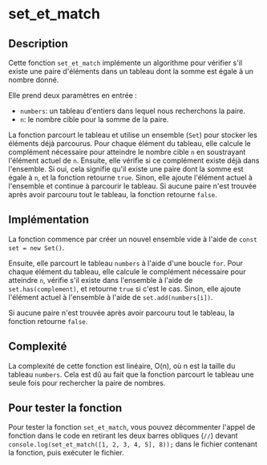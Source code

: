 # set_et_match

## Description
Cette fonction `set_et_match` implémente un algorithme pour vérifier s'il existe une paire d'éléments dans un tableau dont la somme est égale à un nombre donné.

Elle prend deux paramètres en entrée : 
- `numbers`: un tableau d'entiers dans lequel nous recherchons la paire.
- `n`: le nombre cible pour la somme de la paire.

La fonction parcourt le tableau et utilise un ensemble (`Set`) pour stocker les éléments déjà parcourus. Pour chaque élément du tableau, elle calcule le complément nécessaire pour atteindre le nombre cible `n` en soustrayant l'élément actuel de `n`. Ensuite, elle vérifie si ce complément existe déjà dans l'ensemble. Si oui, cela signifie qu'il existe une paire dont la somme est égale à `n`, et la fonction retourne `true`. Sinon, elle ajoute l'élément actuel à l'ensemble et continue à parcourir le tableau. Si aucune paire n'est trouvée après avoir parcouru tout le tableau, la fonction retourne `false`.

## Implémentation
La fonction commence par créer un nouvel ensemble vide à l'aide de `const set = new Set()`.

Ensuite, elle parcourt le tableau `numbers` à l'aide d'une boucle `for`. Pour chaque élément du tableau, elle calcule le complément nécessaire pour atteindre `n`, vérifie s'il existe dans l'ensemble à l'aide de `set.has(complement)`, et retourne `true` si c'est le cas. Sinon, elle ajoute l'élément actuel à l'ensemble à l'aide de `set.add(numbers[i])`.

Si aucune paire n'est trouvée après avoir parcouru tout le tableau, la fonction retourne `false`.

## Complexité
La complexité de cette fonction est linéaire, O(n), où n est la taille du tableau `numbers`. Cela est dû au fait que la fonction parcourt le tableau une seule fois pour rechercher la paire de nombres.

## Pour tester la fonction
Pour tester la fonction `set_et_match`, vous pouvez décommenter l'appel de fonction dans le code en retirant les deux barres obliques (`//`) devant `console.log(set_et_match([1, 2, 3, 4, 5], 8));` dans le fichier contenant la fonction, puis exécuter le fichier.
